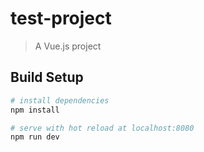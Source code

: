 # test-project

> A Vue.js project

## Build Setup

``` bash
# install dependencies
npm install

# serve with hot reload at localhost:8080
npm run dev
